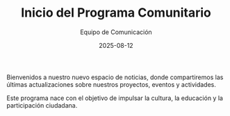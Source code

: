 ﻿---
title: "Inicio del Programa Comunitario"
summary: "Presentamos oficialmente nuestro movimiento social y cultural."
date: 2025-08-12
author: "Equipo de Comunicación"
image: "https://images.unsplash.com/photo-1600596542815-ffad4c1539a9?ixlib=rb-4.0.3&auto=format&fit=crop&w=800&q=80"
tags: ["presentación", "comunidad"]
---

Bienvenidos a nuestro nuevo espacio de noticias, donde compartiremos las últimas
actualizaciones sobre nuestros proyectos, eventos y actividades.

Este programa nace con el objetivo de impulsar la cultura, la educación y la participación ciudadana.
